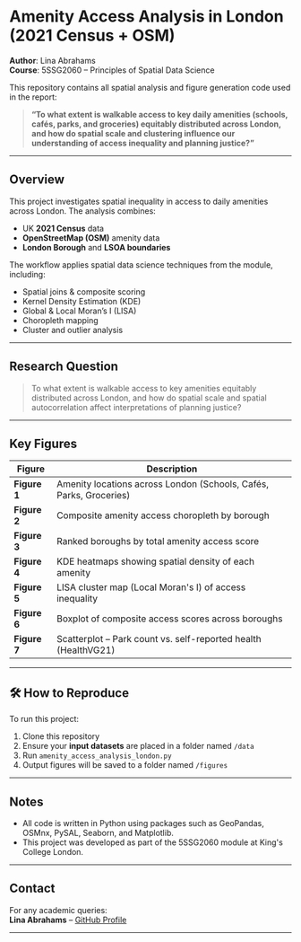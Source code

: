 
# Amenity Access Analysis in London (2021 Census + OSM)

**Author**: Lina Abrahams  
**Course**: 5SSG2060 – Principles of Spatial Data Science  


This repository contains all spatial analysis and figure generation code used in the report:

> **“To what extent is walkable access to key daily amenities (schools, cafés, parks, and groceries) equitably distributed across London, and how do spatial scale and clustering influence our understanding of access inequality and planning justice?”**

---

##  Overview

This project investigates spatial inequality in access to daily amenities across London. The analysis combines:

- UK **2021 Census** data  
- **OpenStreetMap (OSM)** amenity data  
- **London Borough** and **LSOA boundaries**

The workflow applies spatial data science techniques from the module, including:

- Spatial joins & composite scoring  
- Kernel Density Estimation (KDE)  
- Global & Local Moran’s I (LISA)  
- Choropleth mapping  
- Cluster and outlier analysis

---

## Research Question

> To what extent is walkable access to key amenities equitably distributed across London, and how do spatial scale and spatial autocorrelation affect interpretations of planning justice?

---

## Key Figures

| Figure | Description |
|--------|-------------|
| **Figure 1** | Amenity locations across London (Schools, Cafés, Parks, Groceries) |
| **Figure 2** | Composite amenity access choropleth by borough |
| **Figure 3** | Ranked boroughs by total amenity access score |
| **Figure 4** | KDE heatmaps showing spatial density of each amenity |
| **Figure 5** | LISA cluster map (Local Moran's I) of access inequality |
| **Figure 6** | Boxplot of composite access scores across boroughs |
| **Figure 7** | Scatterplot – Park count vs. self-reported health (HealthVG21) |

---

## 🛠️ How to Reproduce

To run this project:
1. Clone this repository
2. Ensure your **input datasets** are placed in a folder named `/data`
3. Run `amenity_access_analysis_london.py`  
4. Output figures will be saved to a folder named `/figures`


---

##  Notes

- All code is written in Python using packages such as GeoPandas, OSMnx, PySAL, Seaborn, and Matplotlib.
- This project was developed as part of the 5SSG2060 module at King's College London.

---

## Contact

For any academic queries:  
**Lina Abrahams** – [GitHub Profile](https://github.com/LinaAbrahams)

---
